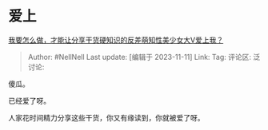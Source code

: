 # 爱上
[我要怎么做，才能让分享干货硬知识的反差萌知性美少女大V爱上我？](https://www.zhihu.com/question/629673728/answer/3285306665)

> Author: #NellNell
> Last update: [编辑于 2023-11-11]
> Link:
> Tag:
> 评论区:
> 泛讨论:

傻瓜。

已经爱了呀。

人家花时间精力分享这些干货，你又有缘读到，你就被爱了呀。